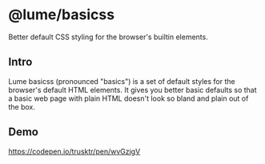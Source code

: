# @lume/basicss

Better default CSS styling for the browser's builtin elements.

<!-- add these lines when ready
#### `@import "http";`
![](https://github.com/lume/basicss/workflows/Build%20and%20Test/badge.svg)
-->

## Intro

Lume basicss (pronounced "basics") is a set of default styles for the
browser's default HTML elements. It gives you better basic defaults so that a
basic web page with plain HTML doesn't look so bland and plain out of the
box.

## Demo

https://codepen.io/trusktr/pen/wvGzjgV

<!-- TODO
## Install and Setup
## Basic Usage
-->
